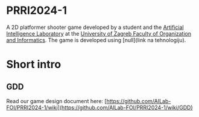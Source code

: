 # PRRI2024-1
A 2D platformer shooter game developed by a student and the [Artificial Intelligence Laboratory](https://ai.foi.hr/) at the [University of Zagreb Faculty of Organization and Informatics](https://www.foi.unizg.hr/). The game is developed using [null](link na tehnologiju).

# Short intro

## GDD 
Read our game design document here: [https://github.com/AILab-FOI/PRRI2024-1/wiki](https://github.com/AILab-FOI/PRRI2024-1/wiki/GDD)
